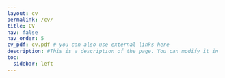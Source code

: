 ```yaml
---
layout: cv
permalink: /cv/
title: CV
nav: false
nav_order: 5
cv_pdf: cv.pdf # you can also use external links here
description: #This is a description of the page. You can modify it in '_pages/cv.md'. You can also change or remove the top pdf download button.
toc:
  sidebar: left
---
```

